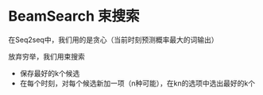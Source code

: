 # BeamSearch 束搜索



在Seq2seq中，我们用的是贪心（当前时刻预测概率最大的词输出）



放弃穷举，我们用束搜索



- 保存最好的k个候选
- 在每个时刻，对每个候选新加一项（n种可能），在kn的选项中选出最好的k个

